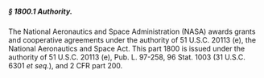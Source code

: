 ##### § 1800.1 Authority. #####

The National Aeronautics and Space Administration (NASA) awards grants and cooperative agreements under the authority of 51 U.S.C. 20113 (e), the National Aeronautics and Space Act. This part 1800 is issued under the authority of 51 U.S.C. 20113 (e), Pub. L. 97-258, 96 Stat. 1003 (31 U.S.C. 6301 *et seq.*), and 2 CFR part 200.